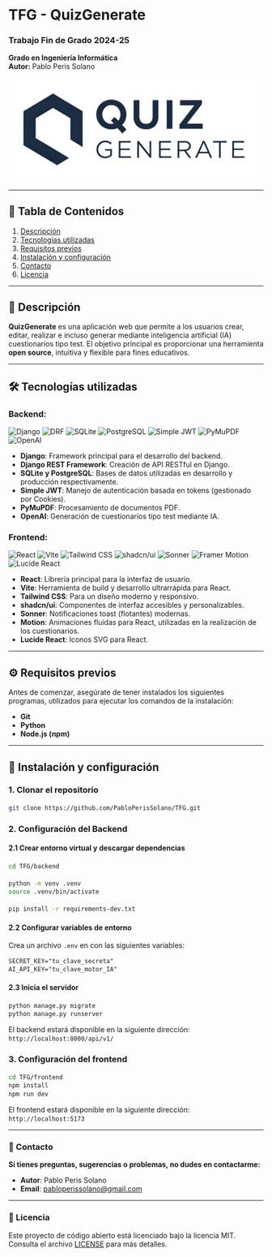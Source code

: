 # TFG - QuizGenerate

### Trabajo Fin de Grado 2024-25

**Grado en Ingeniería Informática**  
**Autor:** Pablo Peris Solano

![Quiz Generate Logo](assets/LogoQuizGenerate.png)

---

## 📑 Tabla de Contenidos

1. [Descripción](#-descripción)
2. [Tecnologías utilizadas](#-tecnologías-utilizadas)
3. [Requisitos previos](#️-requisitos-previos)
4. [Instalación y configuración](#-instalación-y-configuración)
5. [Contacto](#-contacto)
6. [Licencia](#-licencia)

---

## 📖 Descripción

**QuizGenerate** es una aplicación web que permite a los usuarios crear, editar, realizar e incluso generar mediante inteligencia artificial (IA) cuestionarios tipo test. El objetivo principal es proporcionar una herramienta **open source**, intuitiva y flexible para fines educativos.

---

## 🛠️ Tecnologías utilizadas

### Backend:

![Django](https://img.shields.io/badge/Django-092E20?style=for-the-badge&logo=django&logoColor=white)
![DRF](https://img.shields.io/badge/DRF-ff1709?style=for-the-badge&logo=django&logoColor=white)
![SQLite](https://img.shields.io/badge/SQLite-07405E?style=for-the-badge&logo=sqlite&logoColor=white)
![PostgreSQL](https://img.shields.io/badge/PostgreSQL-336791?style=for-the-badge&logo=postgresql&logoColor=white)
![Simple JWT](https://img.shields.io/badge/Simple%20JWT-007ec6?style=for-the-badge)
![PyMuPDF](https://img.shields.io/badge/PyMuPDF-3776AB?style=for-the-badge)
![OpenAI](https://img.shields.io/badge/OpenAI-412991?style=for-the-badge&logo=openai&logoColor=white)

- **Django**: Framework principal para el desarrollo del backend.
- **Django REST Framework**: Creación de API RESTful en Django.
- **SQLite y PostgreSQL**: Bases de datos utilizadas en desarrollo y producción respectivamente.
- **Simple JWT**: Manejo de autenticación basada en tokens (gestionado por Cookies).
- **PyMuPDF**: Procesamiento de documentos PDF.
- **OpenAI**: Generación de cuestionarios tipo test mediante IA.

### Frontend:

![React](https://img.shields.io/badge/React-20232A?style=for-the-badge&logo=react&logoColor=61DAFB)
![Vite](https://img.shields.io/badge/Vite-646CFF?style=for-the-badge&logo=vite&logoColor=FFD62E)
![Tailwind CSS](https://img.shields.io/badge/Tailwind%20CSS-06B6D4?style=for-the-badge&logo=tailwindcss&logoColor=white)
![shadcn/ui](https://img.shields.io/badge/shadcn/ui-000?style=for-the-badge)
![Sonner](https://img.shields.io/badge/Sonner-000?style=for-the-badge)
![Framer Motion](https://img.shields.io/badge/Motion-0055FF?style=for-the-badge&logo=framer)
![Lucide React](https://img.shields.io/badge/Lucide%20React-000?style=for-the-badge)

- **React**: Librería principal para la interfaz de usuario.
- **Vite**: Herramienta de build y desarrollo ultrarrápida para React.
- **Tailwind CSS**: Para un diseño moderno y responsivo.
- **shadcn/ui**: Componentes de interfaz accesibles y personalizables.
- **Sonner**: Notificaciones toast (flotantes) modernas.
- **Motion**: Animaciones fluidas para React, utilizadas en la realización de los cuestionarios.
- **Lucide React**: Iconos SVG para React.

---

## ⚙️ Requisitos previos

Antes de comenzar, asegúrate de tener instalados los siguientes programas, utilizados para ejecutar los comandos de la instalación:

- **Git**
- **Python**
- **Node.js (npm)**

---

## 🚀 Instalación y configuración

### 1. Clonar el repositorio

```bash
git clone https://github.com/PabloPerisSolano/TFG.git
```

### 2. Configuración del Backend

#### 2.1 Crear entorno virtual y descargar dependencias

```bash
cd TFG/backend

python -m venv .venv
source .venv/bin/activate

pip install -r requirements-dev.txt
```

#### 2.2 Configurar variables de entorno

Crea un archivo `.env` en con las siguientes variables:

```env
SECRET_KEY="tu_clave_secreta"
AI_API_KEY="tu_clave_motor_IA"
```

#### 2.3 Inicia el servidor

```bash
python manage.py migrate
python manage.py runserver
```

El backend estará disponible en la siguiente dirección:
`http://localhost:8000/api/v1/`

### 3. Configuración del frontend

```bash
cd TFG/frontend
npm install
npm run dev
```

El frontend estará disponible en la siguiente dirección:
`http://localhost:5173`

---

### 📧 Contacto

**Si tienes preguntas, sugerencias o problemas, no dudes en contactarme:**

- **Autor**: Pablo Peris Solano
- **Email**: pabloperissolano@gmail.com

---

### 📝 Licencia

Este proyecto de código abierto está licenciado bajo la licencia MIT. Consulta el archivo [LICENSE](LICENSE) para más detalles.
